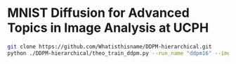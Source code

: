 # MNIST Diffusion for Advanced Topics in Image Analysis at UCPH


```bash
git clone https://github.com/Whatisthisname/DDPM-hierarchical.git
python ./DDPM-hierarchical/theo_train_ddpm.py --run_name "ddpm16" --img_size 16 --early_stop 500 --timesteps 25  --small_epochs 10 --ckpt
```